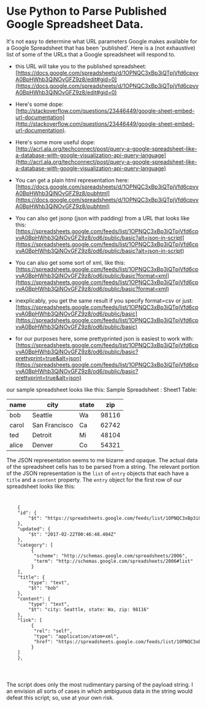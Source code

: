 # Use Python to Parse Published Google Spreadsheet Data.

It's not easy to determine what URL parameters Google makes available for a Google Spreadsheet that has been 'published'. Here is a (not exhaustive) list of some of the URLs that a Google spreadsheet will respond to.

* this URL will take you to the published spreadsheet:
[https://docs.google.com/spreadsheets/d/1OPNQC3xBp3iQTpjVfd6cpvvA0BpHWhb3QiNOvGFZ9z8/edit#gid=0](https://docs.google.com/spreadsheets/d/1OPNQC3xBp3iQTpjVfd6cpvvA0BpHWhb3QiNOvGFZ9z8/edit#gid=0)

* Here's some dope:
[http://stackoverflow.com/questions/23446449/google-sheet-embed-url-documentation](http://stackoverflow.com/questions/23446449/google-sheet-embed-url-documentation).

* Here's some more useful dope:
[http://acrl.ala.org/techconnect/post/query-a-google-spreadsheet-like-a-database-with-google-visualization-api-query-language](http://acrl.ala.org/techconnect/post/query-a-google-spreadsheet-like-a-database-with-google-visualization-api-query-language)

* You can get a plain html representation here:
[https://docs.google.com/spreadsheets/d/1OPNQC3xBp3iQTpjVfd6cpvvA0BpHWhb3QiNOvGFZ9z8/pubhtml](https://docs.google.com/spreadsheets/d/1OPNQC3xBp3iQTpjVfd6cpvvA0BpHWhb3QiNOvGFZ9z8/pubhtml)

* You can also get jsonp (json with padding) from a URL that looks like this:
[https://spreadsheets.google.com/feeds/list/1OPNQC3xBp3iQTpjVfd6cpvvA0BpHWhb3QiNOvGFZ9z8/od6/public/basic?alt=json-in-script](https://spreadsheets.google.com/feeds/list/1OPNQC3xBp3iQTpjVfd6cpvvA0BpHWhb3QiNOvGFZ9z8/od6/public/basic?alt=json-in-script)

* You can also get some sort of xml, like this:
[https://spreadsheets.google.com/feeds/list/1OPNQC3xBp3iQTpjVfd6cpvvA0BpHWhb3QiNOvGFZ9z8/od6/public/basic?format=xml](https://spreadsheets.google.com/feeds/list/1OPNQC3xBp3iQTpjVfd6cpvvA0BpHWhb3QiNOvGFZ9z8/od6/public/basic?format=xml)

* inexplicably, you get the same result if you specify format=csv or just:
[https://spreadsheets.google.com/feeds/list/1OPNQC3xBp3iQTpjVfd6cpvvA0BpHWhb3QiNOvGFZ9z8/od6/public/basic](https://spreadsheets.google.com/feeds/list/1OPNQC3xBp3iQTpjVfd6cpvvA0BpHWhb3QiNOvGFZ9z8/od6/public/basic)

* for our purposes here, some prettyprinted json is easiest to work with:
[https://spreadsheets.google.com/feeds/list/1OPNQC3xBp3iQTpjVfd6cpvvA0BpHWhb3QiNOvGFZ9z8/od6/public/basic?prettyprint=true&alt=json](https://spreadsheets.google.com/feeds/list/1OPNQC3xBp3iQTpjVfd6cpvvA0BpHWhb3QiNOvGFZ9z8/od6/public/basic?prettyprint=true&alt=json)


our sample spreadsheet looks like this:
Sample Spreadsheet : Sheet1 Table:

| name        | city          | state | zip   |
| ----------- | ------------- | ----- | ----- |
| bob         | Seattle       | Wa    | 98116 |
| carol       | San Francisco | Ca    | 62742 |
| ted         | Detroit       | Mi    | 48104 |
| alice       | Denver        | Co    | 54321 |

The JSON representation seems to me bizarre and opaque. The actual data of the spreadsheet cells has to be parsed from a string. The relevant portion of the JSON representation is the `list` of `entry` objects that each have a `title` and a `content` property. The `entry` object for the first row of our spreadsheet looks like this:<code>
<pre>
    {
    "id": {
        "$t": "https://spreadsheets.google.com/feeds/list/1OPNQC3xBp3iQTpjVfd6cpvvA0BpHWhb3QiNOvGFZ9z8/od6/public/basic/cokwr"
    },
    "updated": {
        "$t": "2017-02-22T00:46:48.404Z"
    },
    "category": [
         {
          "scheme": "http://schemas.google.com/spreadsheets/2006",
          "term": "http://schemas.google.com/spreadsheets/2006#list"
         }
    ],
    "title": {
        "type": "text",
        "$t": "bob"
    },
    "content": {
        "type": "text",
        "$t": "city: Seattle, state: Wa, zip: 98116"
    },
    "link": [
         {
          "rel": "self",
          "type": "application/atom+xml",
          "href": "https://spreadsheets.google.com/feeds/list/1OPNQC3xBp3iQTpjVfd6cpvvA0BpHWhb3QiNOvGFZ9z8/od6/public/basic/cokwr"
         }
    ]
    },
</pre>
</code>

The script does only the most rudimentary parsing of the payload string. I an envision all sorts of cases in which ambiguous data in the string would defeat this script; so, use at your own risk.
